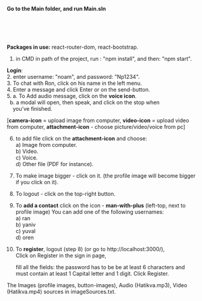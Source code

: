 **Go to the Main folder, and run Main.sln**
<br/>
<br/>
<br/>
<br/>
<br/>
<br/>
**Packages in use:** react-router-dom, react-bootstrap.  

1. in CMD in path of the project,
  run : "npm install", and then: "npm start".

**Login**: <br/>
2. enter username: "noam", and password: "Np1234". <br/>
3. To chat with Ron, click on his name in the left menu. <br/>
4. Enter a message and click Enter or on the send-button. <br/>
5. a. To Add audio message, click on the **voice icon**. <br/>
&nbsp; b. a modal will open, then speak, and click on the stop when  
 &nbsp; &nbsp;  you've finished.  

[**camera-icon** = upload image from computer, 
**video-icon** = upload video from computer,
**attachment-icon** - choose picture/video/voice from pc]

6.  to add file click on the **attachment-icon** and choose: <br/>
    a) Image from computer. <br/>
    b) Video.  
    c) Voice.  
    d) Other file (PDF for instance).   

7. To make image bigger - click on it.
   (the profile image will become bigger if you click on it).
8. To logout - click on the top-right button.

10. To **add a contact** click on the icon - **man-with-plus** (left-top, next to profile image)
    You can add one of the following usernames: <br/>
    a) ran <br/> 
    b) yaniv <br/>
    c) yuval <br/>
    d) oren <br/>

11. To **register**, logout (step 8) (or go to http://localhost:3000/),  
    Click on Register in the sign in page,

    fill all the fields:
    the password has to be be at least 6 characters
    and must contain at least 1 Capital letter and 1 digit.
    Click Register. 

The Images (profile images, button-images), Audio (Hatikva.mp3), 
Video (Hatikva.mp4) sources in imageSources.txt.

